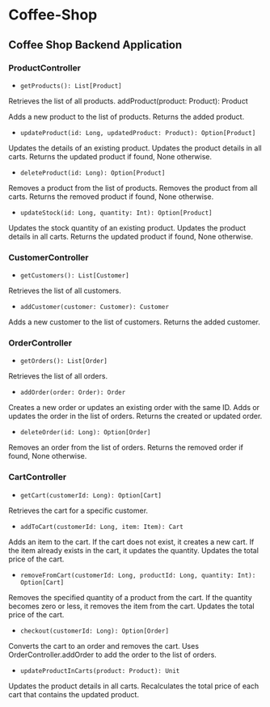 # Coffee-Shop

## Coffee Shop Backend Application

### ProductController

- ```getProducts(): List[Product]```

Retrieves the list of all products.
addProduct(product: Product): Product

Adds a new product to the list of products.
Returns the added product.

- ```updateProduct(id: Long, updatedProduct: Product): Option[Product]```

Updates the details of an existing product.
Updates the product details in all carts.
Returns the updated product if found, None otherwise.

- ```deleteProduct(id: Long): Option[Product]```

Removes a product from the list of products.
Removes the product from all carts.
Returns the removed product if found, None otherwise.

- ```updateStock(id: Long, quantity: Int): Option[Product]```

Updates the stock quantity of an existing product.
Updates the product details in all carts.
Returns the updated product if found, None otherwise.

### CustomerController

- ```getCustomers(): List[Customer]```

Retrieves the list of all customers.

- ```addCustomer(customer: Customer): Customer```

Adds a new customer to the list of customers.
Returns the added customer.

### OrderController

- ```getOrders(): List[Order]```

Retrieves the list of all orders.

- ```addOrder(order: Order): Order```

Creates a new order or updates an existing order with the same ID.
Adds or updates the order in the list of orders.
Returns the created or updated order.

- ```deleteOrder(id: Long): Option[Order]```

Removes an order from the list of orders.
Returns the removed order if found, None otherwise.

### CartController

- ```getCart(customerId: Long): Option[Cart]```

Retrieves the cart for a specific customer.

- ```addToCart(customerId: Long, item: Item): Cart```

Adds an item to the cart. If the cart does not exist, it creates a new cart.
If the item already exists in the cart, it updates the quantity.
Updates the total price of the cart.

- ```removeFromCart(customerId: Long, productId: Long, quantity: Int): Option[Cart]```

Removes the specified quantity of a product from the cart.
If the quantity becomes zero or less, it removes the item from the cart.
Updates the total price of the cart.

- ```checkout(customerId: Long): Option[Order]```

Converts the cart to an order and removes the cart.
Uses OrderController.addOrder to add the order to the list of orders.

- ```updateProductInCarts(product: Product): Unit```

Updates the product details in all carts.
Recalculates the total price of each cart that contains the updated product.
